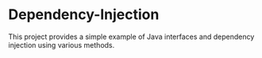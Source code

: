 # Dependency-Injection
This project provides a simple example of Java interfaces and dependency injection using various methods.
